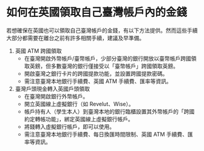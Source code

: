 # 如何在英國領取自己臺灣帳戶內的金錢


若想確保在英國也可以領取自己臺灣帳戶的金錢，有以下方法提供。然而這些手續大部分都需要在離台之前有許多相關手續，建議及早準備。

1. 英國 ATM 跨國領取
    + 在臺灣開啟外幣帳戶/臺幣帳戶，少部分臺灣的銀行開放以臺幣帳戶跨國領取英鎊，但多數臺灣的銀行僅接受以「臺幣帳戶」跨國領取英鎊。
    + 開啟臺灣之銀行卡片的跨國提款功能，並設置跨國提款密碼。
    + 需注意臺灣本地銀行手續費、英國 ATM 手續費、匯率等資訊。
2. 臺灣戶頭現金轉入英國戶頭領取
    + 在臺灣開啟銀行外幣帳戶。
    + 開立英國線上虛擬銀行（如 Revelut、Wise）。
    + 帳戶持有人（學生本人）到臺灣本地的銀行臨櫃設置其外幣帳戶的「跨國約定轉帳功能」，綁定英國線上虛擬銀行帳戶。
    + 將錢轉入虛擬銀行帳戶，即可以使用。
    + 需注意臺灣本地銀行手續費、每日換匯時間限制、英國 ATM 手續費、匯率等資訊。
